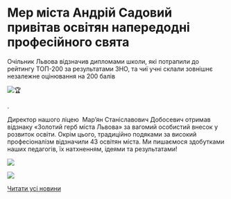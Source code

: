 # Мер міста Андрій Садовий привітав освітян напередодні професійного свята

Очільник Львова відзначив дипломами школи, які потрапили до рейтингу ТОП-200 за результатами ЗНО, та чиї учні склали зовнішнє незалежне оцінювання на 200 балів

![🏆](https://static.xx.fbcdn.net/images/emoji.php/v9/tbe/1/16/1f3c6.png)

.

Директор нашого ліцею  Мар’ян Станіславович Добосевич отримав відзнаку «Золотий герб міста Львова» за вагомий особистий внесок у розвиток освіти.
Окрім цього, традиційно подяками за високий професіоналізм відзначили 43 освітян міста.
Ми пишаємося здобутками наших педагогів, їх натхненням, ідеями та результатами!

![](/images/blog/мер-міста-андрій-садовий-привітав-освітян-напередодні/директор2020.jpg)



![](/images/blog/мер-міста-андрій-садовий-привітав-освітян-напередодні/dyplom_sadovyj.jpg)


[Читати усі новини](/news)

